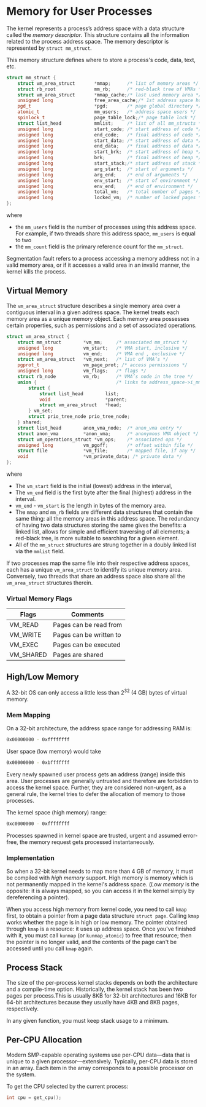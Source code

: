 # Memory for User Processes

The kernel represents a process’s address space with a data structure called the *memory
descriptor*. This structure contains all the information related to the process address space.
The memory descriptor is represented by `struct mm_struct`.

This memory structure defines where to store a process's code, data, text, etc.
```cpp
struct mm_struct {
    struct vm_area_struct       *mmap;      /* list of memory areas */
    struct rb_root              mm_rb;      /* red-black tree of VMAs */
    struct vm_area_struct       *mmap_cache;/* last used memory area */
    unsigned long               free_area_cache;/* 1st address space hole */
    pgd_t                       *pgd;       /* page global directory */
    atomic_t                    mm_users;   /* address space users */
    spinlock_t                  page_table_lock;/* page table lock */
    struct list_head            mmlist;     /* list of all mm_structs */
    unsigned long               start_code; /* start address of code */
    unsigned long               end_code;   /* final address of code */
    unsigned long               start_data; /* start address of data */
    unsigned long               end_data;   /* final address of data */
    unsigned long               start_brk;  /* start address of heap */
    unsigned long               brk;        /* final address of heap */
    unsigned long               start_stack;/* start address of stack */
    unsigned long               arg_start;  /* start of arguments */
    unsigned long               arg_end;    /* end of arguments */
    unsigned long               env_start;  /* start of environment */
    unsigned long               env_end;    /* end of environment */
    unsigned long               total_vm;   /* total number of pages */
    unsigned long               locked_vm;  /* number of locked pages */
};
```
where 

* the `mm_users` field is the number of processes using this address space. For example, if two threads share this address space, `mm_users` is equal to two
* the `mm_count` field is the primary reference count for the `mm_struct`.

Segmentation fault refers to a process accessing a memory address not in a valid memory area, or if it accesses a valid area in an invalid manner, the kernel kills the process.


## Virtual Memory

The `vm_area_struct` structure describes a single memory area over a contiguous interval in a given address space. The kernel treats each memory area as a unique memory object. Each memory area possesses certain properties, such as permissions and a set of associated operations.

```cpp
struct vm_area_struct {
    struct mm_struct        *vm_mm;     /* associated mm_struct */
    unsigned long           vm_start;   /* VMA start, inclusive */
    unsigned long           vm_end;     /* VMA end , exclusive */
    struct vm_area_struct   *vm_next;   /* list of VMA’s */
    pgprot_t                vm_page_prot; /* access permissions */
    unsigned long           vm_flags;   /* flags */
    struct rb_node          vm_rb;      /* VMA’s node in the tree */
    union {                             /* links to address_space->i_mmap or i_mmap_nonlinear */
        struct {
            struct list_head        list;
            void                    *parent;
            struct vm_area_struct   *head;
        } vm_set;
        struct prio_tree_node prio_tree_node;
    } shared;
    struct list_head        anon_vma_node;  /* anon_vma entry */
    struct anon_vma         *anon_vma;      /* anonymous VMA object */
    struct vm_operations_struct *vm_ops;    /* associated ops */
    unsigned long           vm_pgoff;       /* offset within file */
    struct file             *vm_file;       /* mapped file, if any */
    void                    *vm_private_data; /* private data */
};
```
where
* The `vm_start` field is the initial (lowest) address in the interval,
* The `vm_end` field is the first byte after the final (highest) address in the interval.
* `vm_end` - `vm_start` is the length in bytes of the memory area.
* The `mmap` and `mm_rb` fields are different data structures that contain the same thing: all the memory areas in this address space. The redundancy of having two data structures storing the same gives the benefits: a linked list, allows for simple and efficient traversing of all elements; a red-black tree, is more suitable to searching for a given element.
* All of the `mm_struct` structures are strung together in a doubly linked list via the `mmlist` field.

If two processes map the same file into their respective address spaces, each has a unique `vm_area_struct` to identify its unique memory area. Conversely, two threads that share an address space also share all the `vm_area_struct` structures therein.

### Virtual Memory Flags

|Flags|Comments|
|-|-|
|VM_READ|Pages can be read from|
|VM_WRITE|Pages can be written to|
|VM_EXEC|Pages can be executed|
|VM_SHARED|Pages are shared|


## High/Low Memory

A 32-bit OS can only access a little less than $2^{32}$ ($4$ GB) bytes of virtual memory. 

### Mem Mapping

On a 32-bit architecture, the address space range for addressing RAM is:
```bash
0x00000000 - 0xffffffff
```

User space (low memory) would take
```bash
0x00000000 - 0xbfffffff
```
Every newly spawned user process gets an address (range) inside this area. User processes are generally untrusted and therefore are forbidden to access the kernel space. Further, they are considered non-urgent, as a general rule, the kernel tries to defer the allocation of memory to those processes.

The kernel space (high memory) range:
```bash
0xc0000000 - 0xffffffff
```
Processes spawned in kernel space are trusted, urgent and assumed error-free, the memory request gets processed instantaneously.

### Implementation

So when a 32-bit kernel needs to map more than $4$ GB of memory, it must be compiled with *high memory* support. High memory is memory which is not permanently mapped in the kernel's address space. (*Low memory* is the opposite: it is always mapped, so you can access it in the kernel simply by dereferencing a pointer).

When you access high memory from kernel code, you need to call `kmap` first, to obtain a pointer from a page data structure `struct page`. Calling `kmap` works whether the page is in high or low memory. The pointer obtained through `kmap` is a resource: it uses up address space. Once you've finished with it, you must call `kunmap` (or `kunmap_atomic`) to free that resource; then the pointer is no longer valid, and the contents of the page can't be accessed until you call `kmap` again.

## Process Stack

The size of the per-process kernel stacks depends on both the architecture and a compile-time option. Historically, the kernel stack has been two pages per process.This is usually 8KB for 32-bit architectures and 16KB for 64-bit architectures because they usually have 4KB and 8KB pages, respectively.

In any given function, you must keep stack usage to a minimum.

## Per-CPU Allocation

Modern SMP-capable operating systems use per-CPU data—data that is unique to a given processor—extensively. Typically, per-CPU data is stored in an array. Each item in the array corresponds to a possible processor on the system.

To get the CPU selected by the current process:
```cpp
int cpu = get_cpu();
```